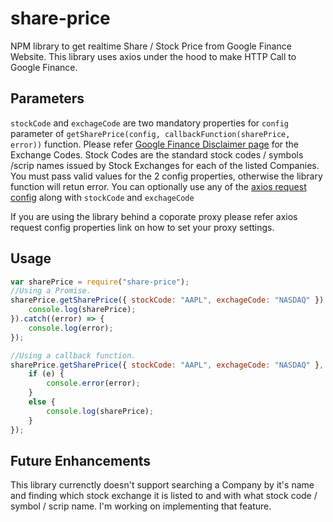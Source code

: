 # share-price
NPM library to get realtime Share / Stock Price from Google Finance Website. This library uses axios under the hood to make HTTP Call to Google Finance. 

## Parameters
`stockCode` and `exchageCode` are two mandatory properties for `config` parameter of `getSharePrice(config, callbackFunction(sharePrice, error))` function. Please refer [Google Finance Disclaimer page](https://www.google.com/googlefinance/disclaimer/) for the Exchange Codes. Stock Codes are the standard stock codes / symbols /scrip names issued by Stock Exchanges for each of the listed Companies. You must pass valid values for the 2 config properties, otherwise the library function will retun error.
You can optionally use any of the [axios request config](https://www.npmjs.com/package/axios#request-config) along with `stockCode` and `exchageCode`

If you are using the library behind a coporate proxy please refer axios request config properties link on how to set your proxy settings.

## Usage
```js
var sharePrice = require("share-price");
//Using a Promise.
sharePrice.getSharePrice({ stockCode: "AAPL", exchageCode: "NASDAQ" }).then(function (sharePrice) {
    console.log(sharePrice);
}).catch((error) => {
    console.log(error);
});

//Using a callback function.
sharePrice.getSharePrice({ stockCode: "AAPL", exchageCode: "NASDAQ" }, function (sharePrice, e) {
    if (e) {
        console.error(error);
    }
    else {
        console.log(sharePrice);
    }
});
```

## Future Enhancements
This library currenctly doesn't support searching a Company by it's name and finding which stock exchange it is listed to and with what stock code / symbol / scrip name. I'm working on implementing that feature.


